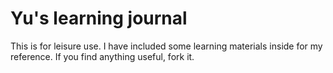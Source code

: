 # Yu's learning journal
This is for leisure use. I have included some learning materials inside for my reference.
If you find anything useful, fork it.
